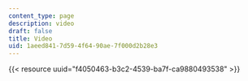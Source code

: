 ```yaml
---
content_type: page
description: video
draft: false
title: Video
uid: 1aeed841-7d59-4f64-90ae-7f000d2b28e3
---
```

{{< resource uuid="f4050463-b3c2-4539-ba7f-ca9880493538" >}}